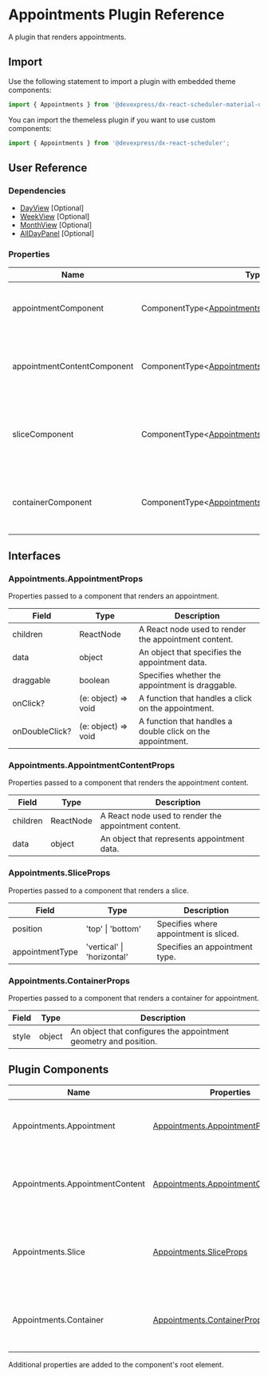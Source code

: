 # Appointments Plugin Reference

A plugin that renders appointments.

## Import

Use the following statement to import a plugin with embedded theme components:

```js
import { Appointments } from '@devexpress/dx-react-scheduler-material-ui';
```

You can import the themeless plugin if you want to use custom components:

```js
import { Appointments } from '@devexpress/dx-react-scheduler';
```

## User Reference

### Dependencies

- [DayView](day-view.md) [Optional]
- [WeekView](week-view.md) [Optional]
- [MonthView](month-view.md) [Optional]
- [AllDayPanel](all-day-panel.md) [Optional]

### Properties

Name | Type | Default | Description
-----|------|---------|------------
appointmentComponent | ComponentType&lt;[Appointments.AppointmentProps](#appointmentsappointmentprops)&gt; | | A component that renders an appointment.
appointmentContentComponent | ComponentType&lt;[Appointments.AppointmentContentProps](#appointmentsappointmentcontentprops)&gt; | | A component that renders the appointment content.
sliceComponent | ComponentType&lt;[Appointments.SliceProps](#appointmentssliceprops)&gt; | | A component that rendered if appointment is sliced by time table.
containerComponent | ComponentType&lt;[Appointments.ContainerProps](#appointmentscontainerprops)&gt; | | A component that renders a container for appointment.

## Interfaces

### Appointments.AppointmentProps

Properties passed to a component that renders an appointment.

Field | Type | Description
------|------|------------
children | ReactNode | A React node used to render the appointment content.
data | object | An object that specifies the appointment data.
draggable | boolean | Specifies whether the appointment is draggable.
onClick? | (e: object) => void | A function that handles a click on the appointment.
onDoubleClick? | (e: object) => void | A function that handles a double click on the appointment.

### Appointments.AppointmentContentProps

Properties passed to a component that renders the appointment content.

Field | Type | Description
------|------|------------
children | ReactNode | A React node used to render the appointment content.
data | object | An object that represents appointment data.

### Appointments.SliceProps

Properties passed to a component that renders a slice.

Field | Type | Description
------|------|------------
position | 'top' &#124; 'bottom' | Specifies where appointment is sliced.
appointmentType | 'vertical' &#124; 'horizontal' | Specifies an appointment type.

### Appointments.ContainerProps

Properties passed to a component that renders a container for appointment.

Field | Type | Description
------|------|------------
style | object | An object that configures the appointment geometry and position.

## Plugin Components

Name | Properties | Description
-----|------------|------------
Appointments.Appointment | [Appointments.AppointmentProps](#appointmentsappointmentprops) | A component that renders an appointment.
Appointments.AppointmentContent | [Appointments.AppointmentContentProps](#appointmentsappointmentcontentprops) | A component that renders the appointment content.
Appointments.Slice | [Appointments.SliceProps](#appointmentssliceprops) | A component that rendered if appointment is sliced by time table.
Appointments.Container | [Appointments.ContainerProps](#appointmentscontainerprops) | A component that renders a container for appointment.

Additional properties are added to the component's root element.

